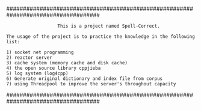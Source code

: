 ####################################################################################
	
		               This is a project named Spell-Correct.

	The usage of the project is to practice the knowledge in the following list:    

	1) socket net programming
	2) reactor server
	3) cache system (memory cache and disk cache)
	4) the open source library cppjieba
	5) log system (log4cpp)
	6) Generate original dictionary and index file from corpus
	7) using Threadpool to improve the server's throughout capacity
																				  
####################################################################################
